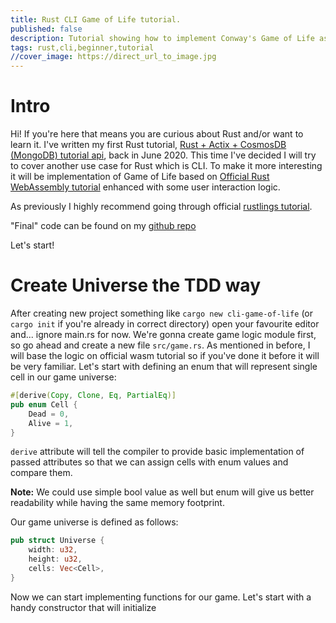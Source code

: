```yaml
---
title: Rust CLI Game of Life tutorial.
published: false
description: Tutorial showing how to implement Conway's Game of Life as a CLI application written in Rust.
tags: rust,cli,beginner,tutorial
//cover_image: https://direct_url_to_image.jpg
---
```


# Intro

Hi! If you're here that means you are curious about Rust and/or want to learn it. I've written my first Rust tutorial, [Rust + Actix + CosmosDB (MongoDB) tutorial api](https://dev.to/jbarszczewski/rust-actix-cosmosdb-mongodb-tutorial-api-17i5), back in June 2020. This time I've decided I will try to cover another use case for Rust which is CLI. To make it more interesting it will be implementation of Game of Life based on [Official Rust WebAssembly tutorial](https://rustwasm.github.io/docs/book/game-of-life/rules.html) enhanced with some user interaction logic.

As previously I highly recommend going through official [rustlings tutorial](https://github.com/rust-lang/rustlings).

"Final" code can be found on my [github repo](https://github.com/jbarszczewski/cli-game-of-life)

Let's start!

# Create Universe the TDD way

After creating new project something like `cargo new cli-game-of-life` (or `cargo init` if you're already in correct directory) open your favourite editor and... ignore main.rs for now. We're gonna create game logic module first, so go ahead and create a new file `src/game.rs`. As mentioned in before, I will base the logic on official wasm tutorial so if you've done it before it will be very familiar. Let's start with defining an enum that will represent single cell in our game universe:

```rust
#[derive(Copy, Clone, Eq, PartialEq)]
pub enum Cell {
	Dead = 0,
	Alive = 1,
}
```

`derive` attribute will tell the compiler to provide basic implementation of passed attributes so that we can assign cells with enum values and compare them.

**Note:** We could use simple bool value as well but enum will give us better readability while having the same memory footprint.

Our game universe is defined as follows:

```rust
pub struct Universe {
	width: u32,
	height: u32,
	cells: Vec<Cell>,
}
```

Now we can start implementing functions for our game. Let's start with a handy constructor that will initialize
